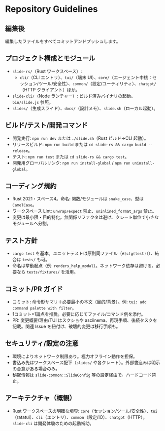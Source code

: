 # Repository Guidelines

## 編集後
編集したファイルをすべてコミットアンドプッシュします。

## プロジェクト構成とモジュール
- `slide-rs/`（Rust ワークスペース）:
  - `cli/`（CLI エントリ）、`tui/`（端末 UI）、`core/`（エージェント中核：セッション/ツール/安全性）、`common/`（設定/ユーティリティ）、`chatgpt/`（HTTP クライアント）ほか。
- `slide-cli/`（Node ランチャー）: ビルド済みバイナリの起動。`bin/slide.js` 参照。
- `slides/`（生成スライド）、`docs/`（設計メモ）、`slide.sh`（ローカル起動）。

## ビルド/テスト/開発コマンド
- 開発実行: `npm run dev` または `./slide.sh`（Rust ビルド→CLI 起動）。
- リリースビルド: `npm run build` または `cd slide-rs && cargo build --release`。
- テスト: `npm run test` または `cd slide-rs && cargo test`。
- 開発用グローバルリンク: `npm run install-global` / `npm run uninstall-global`。

## コーディング規約
- Rust 2021・スペース4。命名: 関数/モジュールは `snake_case`、型は `CamelCase`。
- ワークスペース Lint: `unwrap/expect` 禁止、`uninlined_format_args` 禁止。
- 変更は最小限・目的特化。無関係リファクタは避け、クレート単位で小さなモジュールへ分割。

## テスト方針
- `cargo test` を基本。ユニットテストは原則同ファイル（`#[cfg(test)]`）、結合は `tests/` も可。
- 命名は挙動起点（例: `renders_help_modal`）。ネットワーク依存は避ける。必要なら `tests/fixtures/` を活用。

## コミット/PR ガイド
- コミット: 命令形サマリ＋必要最小の本文（目的/背景）。例: `tui: add command palette with filter`。
- 1コミット=1論点を推奨。必要に応じてファイル/コマンド例を添付。
- PR: 変更概要/理由/TUI はスクショや asciinema、再現手順、後続タスクを記載。関連 Issue を紐付け、破壊的変更は移行手順も。

## セキュリティ/設定の注意
- 環境によりネットワーク制限あり。極力オフライン動作を担保。
- 書込み先はワークスペース配下（`slides/` や各クレート）。外部書込みは明示の合意がある場合のみ。
- 秘密情報は `slide-common::SlideConfig` 等の設定経由で。ハードコード禁止。

## アーキテクチャ（概観）
- Rust ワークスペースの明確な境界: `core`（セッション/ツール/安全性）、`tui`（ratatui）、`cli`（エントリ）、`common`（設定/IO）、`chatgpt`（HTTP）。`slide-cli` は開発体験のための起動補助。
